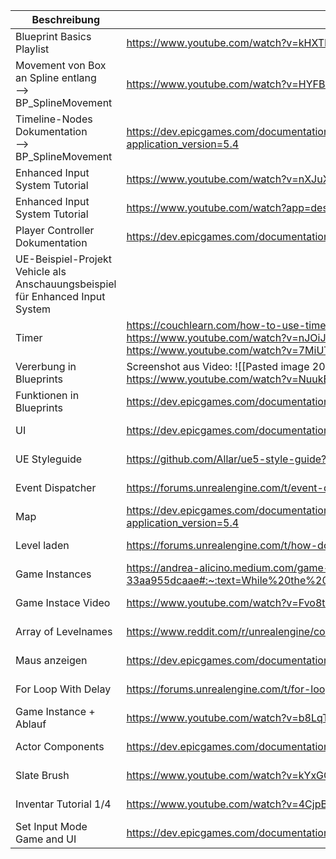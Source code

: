 
| **Beschreibung**                                                              | **Link**                                                                                                                                                   | **Datum**  | **Uhrzeit** | **Kommentar** |
| ----------------------------------------------------------------------------- | ---------------------------------------------------------------------------------------------------------------------------------------------------------- | ---------- | ----------- | ------------- |
| Blueprint Basics Playlist                                                     | https://www.youtube.com/watch?v=kHXTPr2--Fo&list=PLSjzuyuoSi-HyYmO1-Zxsh6wqbyE7JdNV                                                                        | 15.10.2024 | 23.05 Uhr   |               |
| Movement von Box an Spline entlang<br>--> BP_SplineMovement                   | https://www.youtube.com/watch?v=HYFBmx6QRfs                                                                                                                | 26.10.2024 | 15.38 Uhr   |               |
| Timeline-Nodes Dokumentation<br>--> BP_SplineMovement                         | https://dev.epicgames.com/documentation/en-us/unreal-engine/timelines-nodes-in-unreal-engine?application_version=5.4                                       | 27.10.2024 | 18.15 Uhr   |               |
| Enhanced Input System Tutorial                                                | https://www.youtube.com/watch?v=nXJuXUxQfa8                                                                                                                | 01.11.2024 | 12.42 Uhr   |               |
| Enhanced Input System Tutorial                                                | https://www.youtube.com/watch?app=desktop&v=qkEpav10iFc                                                                                                    | 01.11.2024 | 19.54 Uhr   |               |
| Player Controller Dokumentation                                               | https://dev.epicgames.com/documentation/en-us/unreal-engine/player-controllers-in-unreal-engine                                                            | 01.11.2024 | 19.55 Uhr   |               |
| UE-Beispiel-Projekt Vehicle als Anschauungsbeispiel für Enhanced Input System |                                                                                                                                                            |            |             |               |
| Timer                                                                         | https://couchlearn.com/how-to-use-timers-in-unreal-engine-5/<br>https://www.youtube.com/watch?v=nJOiJOnwxEI<br>https://www.youtube.com/watch?v=7MiUTHZKXqY | 10.11.2024 | 17.32 Uhr   |               |
| Vererbung in Blueprints                                                       | Screenshot aus Video: ![[Pasted image 20241121225819.png]]<br>https://www.youtube.com/watch?v=NuukEhphgek                                                  | 21.11.2024 | 22.59 Uhr   |               |
| Funktionen in Blueprints                                                      | https://dev.epicgames.com/documentation/en-us/unreal-engine/functions-in-unreal-engine                                                                     | 21.11.2024 | 23.15 Uhr   | <br>          |
| UI                                                                            | https://dev.epicgames.com/documentation/en-us/unreal-engine/creating-and-displaying-ui?application_version=4.27                                            | 24.11.2024 | 13.01 Uhr   |               |
| UE Styleguide                                                                 | https://github.com/Allar/ue5-style-guide?tab=readme-ov-file#anc                                                                                            | 24.11.24   | 13.04 Uhr   |               |
| Event Dispatcher                                                              | https://forums.unrealengine.com/t/event-dispatchers-explained-finally/55570                                                                                | 25.11.2024 | 04.56 Uhr   |               |
| Map                                                                           | https://dev.epicgames.com/documentation/en-us/unreal-engine/map-containers-in-unreal-engine?application_version=5.4                                        | 25.11.2024 | 07.05 Uhr   |               |
| Level laden                                                                   | https://forums.unrealengine.com/t/how-do-i-load-a-new-map-using-blueprints/279559                                                                          | 02.12.2024 | 15.58 Uhr   |               |
| Game Instances                                                                | https://andrea-alicino.medium.com/game-mode-game-instance-33aa955dcaae#:~:text=While%20the%20Game%20Mode%20deals,%2C%20player%20status%2C%20and%20more.    | 02.12.2024 | 16.06 Uhr   |               |
| Game Instace Video                                                            | https://www.youtube.com/watch?v=Fvo8t3fX3CA                                                                                                                | 02.12.2024 | 16.27 Uhr   |               |
| Array of Levelnames                                                           | https://www.reddit.com/r/unrealengine/comments/ugx1ng/array_of_level_names/                                                                                | 02.12.2024 | 16.33 Uhr   |               |
| Maus anzeigen                                                                 | https://dev.epicgames.com/documentation/en-us/unreal-engine/mouse-control-setup?application_version=4.27                                                   | 06.12.2024 | 22.06 Uhr   |               |
| For Loop With Delay                                                           | https://forums.unrealengine.com/t/for-loop-bp-not-working-with-delay-bp/135853                                                                             | 07.12.2024 | 21.22 Uhr   |               |
| Game Instance + Ablauf                                                        | https://www.youtube.com/watch?v=b8LqTF6qRmQ                                                                                                                | 15.12.2024 | 0.49 Uhr    |               |
| Actor Components                                                              | https://dev.epicgames.com/documentation/en-us/unreal-engine/components-in-unreal-engine                                                                    | 26.12.2024 | 1.08 Uhr    |               |
| Slate Brush                                                                   | https://www.youtube.com/watch?v=kYxGC0WV0Uk                                                                                                                | 29.12.2024 | 22.03 Uhr   |               |
| Inventar Tutorial 1/4                                                         | https://www.youtube.com/watch?v=4CjpBoKl6s8                                                                                                                | 29.12.2024 | 22.04 Uhr   |               |
| Set Input Mode Game and UI                                                    | https://dev.epicgames.com/documentation/en-us/unreal-engine/BlueprintAPI/Input/SetInputModeGameAndUI                                                       | 29.12.2024 | 23.47 Uhr   |               |


